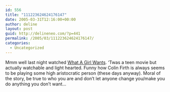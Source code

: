 ```yaml
---
id: 556
title: "111223624624176147"
date: 2005-03-31T12:16:00+00:00
author: deline
layout: post
guid: http://delineneo.com/?p=441
permalink: /2005/03/111223624624176147/
categories:
  - Uncategorized
---
```

Mmm well last night watched [What A Girl Wants](http://www2.warnerbros.com/whatagirlwants/). &#8216;Twas a teen movie but actually watchable and light hearted. Funny how Colin Firth is always seems to be playing some high aristocratic person (these days anyway). Moral of the story, be true to who you are and don&#8217;t let anyone change you/make you do anything you don&#8217;t want&#8230;